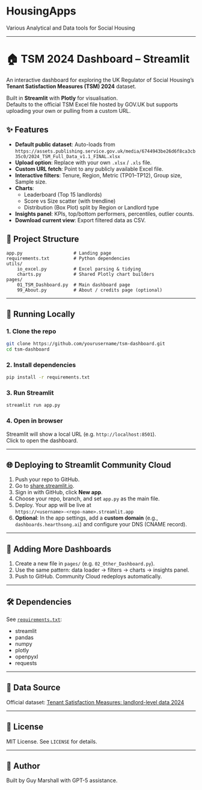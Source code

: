 # HousingApps
Various Analytical and Data tools for Social Housing

---

# 🏠 TSM 2024 Dashboard – Streamlit

An interactive dashboard for exploring the UK Regulator of Social Housing’s **Tenant Satisfaction Measures (TSM) 2024** dataset.

Built in **Streamlit** with **Plotly** for visualisation.  
Defaults to the official TSM Excel file hosted by GOV.UK but supports uploading your own or pulling from a custom URL.

## ✨ Features
- **Default public dataset**: Auto-loads from  
  `https://assets.publishing.service.gov.uk/media/6744943be26d6f8ca3cb35c0/2024_TSM_Full_Data_v1.1_FINAL.xlsx`
- **Upload option**: Replace with your own `.xlsx` / `.xls` file.
- **Custom URL fetch**: Point to any publicly available Excel file.
- **Interactive filters**: Tenure, Region, Metric (TP01–TP12), Group size, Sample size.
- **Charts**:
  - Leaderboard (Top 15 landlords)
  - Score vs Size scatter (with trendline)
  - Distribution (Box Plot) split by Region or Landlord type
- **Insights panel**: KPIs, top/bottom performers, percentiles, outlier counts.
- **Download current view**: Export filtered data as CSV.

## 📂 Project Structure
```
app.py                   # Landing page
requirements.txt         # Python dependencies
utils/
    io_excel.py          # Excel parsing & tidying
    charts.py            # Shared Plotly chart builders
pages/
    01_TSM_Dashboard.py  # Main dashboard page
    99_About.py          # About / credits page (optional)
```

---

## 🚀 Running Locally

### 1. Clone the repo
```bash
git clone https://github.com/yourusername/tsm-dashboard.git
cd tsm-dashboard
```

### 2. Install dependencies
```bash
pip install -r requirements.txt
```

### 3. Run Streamlit
```bash
streamlit run app.py
```

### 4. Open in browser
Streamlit will show a local URL (e.g. `http://localhost:8501`).  
Click to open the dashboard.

---

## 🌐 Deploying to Streamlit Community Cloud

1. Push your repo to GitHub.
2. Go to [share.streamlit.io](https://share.streamlit.io/).
3. Sign in with GitHub, click **New app**.
4. Choose your repo, branch, and set `app.py` as the main file.
5. Deploy. Your app will be live at  
   `https://<username>-<repo-name>.streamlit.app`
6. **Optional**: In the app settings, add a **custom domain** (e.g., `dashboards.hearthsong.ai`) and configure your DNS (CNAME record).

---

## 🧩 Adding More Dashboards
1. Create a new file in `pages/` (e.g. `02_Other_Dashboard.py`).
2. Use the same pattern: data loader → filters → charts → insights panel.
3. Push to GitHub. Community Cloud redeploys automatically.

---

## 🛠 Dependencies
See [`requirements.txt`](requirements.txt):
- streamlit
- pandas
- numpy
- plotly
- openpyxl
- requests

---

## 📄 Data Source
Official dataset: [Tenant Satisfaction Measures: landlord-level data 2024](https://www.gov.uk/government/publications/tenant-satisfaction-measures-tsm-landlord-level-data-2024)

---

## 📜 License
MIT License. See `LICENSE` for details.

---

## 👤 Author
Built by Guy Marshall with GPT-5 assistance.
